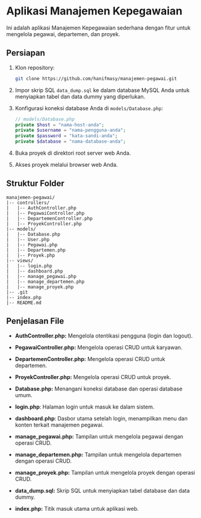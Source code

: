 # Aplikasi Manajemen Kepegawaian

Ini adalah aplikasi Manajemen Kepegawaian sederhana dengan fitur untuk mengelola pegawai, departemen, dan proyek.

## Persiapan

1. Klon repository:
   ```bash
   git clone https://github.com/hanifmasy/manajemen-pegawai.git
   ```

2. Impor skrip SQL `data_dump.sql` ke dalam database MySQL Anda untuk menyiapkan tabel dan data dummy yang diperlukan.

3. Konfigurasi koneksi database Anda di `models/Database.php`:
   ```php
   // models/Database.php
   private $host = "nama-host-anda";
   private $username = "nama-pengguna-anda";
   private $password = "kata-sandi-anda";
   private $database = "nama-database-anda";
   ```

4. Buka proyek di direktori root server web Anda.

5. Akses proyek melalui browser web Anda.

## Struktur Folder

```plaintext
manajemen-pegawai/
|-- controllers/
|   |-- AuthController.php
|   |-- PegawaiController.php
|   |-- DepartemenController.php
|   |-- ProyekController.php
|-- models/
|   |-- Database.php
|   |-- User.php
|   |-- Pegawai.php
|   |-- Departemen.php
|   |-- Proyek.php
|-- views/
|   |-- login.php
|   |-- dashboard.php
|   |-- manage_pegawai.php
|   |-- manage_departemen.php
|   |-- manage_proyek.php
|-- .git
|-- index.php
|-- README.md
```

## Penjelasan File

- **AuthController.php:** Mengelola otentikasi pengguna (login dan logout).

- **PegawaiController.php:** Mengelola operasi CRUD untuk karyawan.

- **DepartemenController.php:** Mengelola operasi CRUD untuk departemen.

- **ProyekController.php:** Mengelola operasi CRUD untuk proyek.

- **Database.php:** Menangani koneksi database dan operasi database umum.

- **login.php**: Halaman login untuk masuk ke dalam sistem.

- **dashboard.php**: Dasbor utama setelah login, menampilkan menu dan konten terkait manajemen pegawai.

- **manage_pegawai.php:** Tampilan untuk mengelola pegawai dengan operasi CRUD.

- **manage_departemen.php:** Tampilan untuk mengelola departemen dengan operasi CRUD.

- **manage_proyek.php:** Tampilan untuk mengelola proyek dengan operasi CRUD.

- **data_dump.sql:** Skrip SQL untuk menyiapkan tabel database dan data dummy.

- **index.php:** Titik masuk utama untuk aplikasi web.
